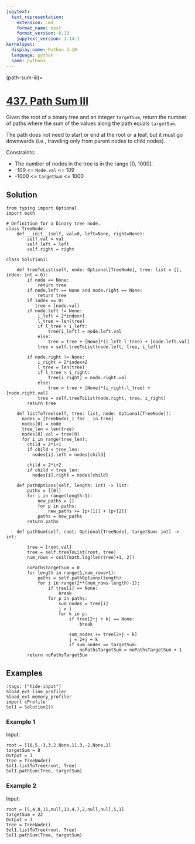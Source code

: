 ```yaml
---
jupytext:
  text_representation:
    extension: .md
    format_name: myst
    format_version: 0.13
    jupytext_version: 1.14.1
kernelspec:
  display_name: Python 3.10
  language: python
  name: python3
---
```


(path-sum-iii)=
# [437. Path Sum III](https://leetcode.com/problems/path-sum-iii/)

Given the root of a binary tree and an integer `targetSum`, return the number of paths where the sum of the values along the path equals `targetSum`.

The path does not need to start or end at the root or a leaf, but it must go downwards (i.e., traveling only from parent nodes to child nodes).

Constraints:

- The number of nodes in the tree is in the range [0, 1000].
- -109 <= `Node.val` <= 109
- -1000 <= `targetSum` <= 1000

## Solution

```{code-cell} ipython3
from typing import Optional
import math

# Definition for a binary tree node.
class TreeNode:
    def __init__(self, val=0, left=None, right=None):
        self.val = val
        self.left = left
        self.right = right

class Solution1:
        
    def treeToList(self, node: Optional[TreeNode], tree: list = [], index: int = 0):
        if node == None:
            return tree
        if node.left == None and node.right == None:
            return tree
        if index == 0:
           tree = [node.val]
        if node.left != None:
            i_left = 2*index+1
            l_tree = len(tree)
            if l_tree > i_left:
                tree[i_left] = node.left.val
            else:
                tree = tree + [None]*(i_left-l_tree) + [node.left.val]
            tree = self.treeToList(node.left, tree, i_left)
            
        if node.right != None:
            i_right = 2*index+2
            l_tree = len(tree)
            if l_tree > i_right:
                tree[i_right] = node.right.val
            else:
                tree = tree + [None]*(i_right-l_tree) + [node.right.val]
            tree = self.treeToList(node.right, tree, i_right)
        return tree

    def listToTree(self, tree: list, node: Optional[TreeNode]):
      nodes = [TreeNode(_) for _ in tree]
      nodes[0] = node
      tree_len = len(tree)
      nodes[0].val = tree[0]
      for i in range(tree_len):
        child = 2*i+1
        if child < tree_len:
          nodes[i].left = nodes[child]

        child = 2*i+2
        if child < tree_len:
          nodes[i].right = nodes[child]
        
    def pathOptions(self, length: int) -> list:
        paths = [[0]]
        for i in range(length-1):
            new_paths = []
            for p in paths:
                new_paths += [p+[1]] + [p+[2]] 
            paths = new_paths
        return paths
        
    def pathSum(self, root: Optional[TreeNode], targetSum: int) -> int:
        
        tree = [root.val]
        tree = self.treeToList(root, tree)
        num_rows = ceil(math.log(len(tree)+1, 2))
        
        noPathsTargetSum = 0
        for length in range(1,num_rows+1):
            paths = self.pathOptions(length)
            for i in range(2**(num_rows-length)-1):
                if tree[i] == None:
                    break
                for p in paths:
                    sum_nodes = tree[i]
                    j = i
                    for k in p:
                        if tree[2+j + k] == None:
                            break
                        
                        sum_nodes += tree[2+j + k]
                        j = 2+j + k
                        if sum_nodes == targetSum:
                            noPathsTargetSum = noPathsTargetSum + 1
        return noPathsTargetSum
```

## Examples

```{code-cell} ipython3
:tags: ["hide-input"]
%load_ext line_profiler
%load_ext memory_profiler
import cProfile
Sol1 = Solution1()
```

### Example 1

Input:

```{code-cell} ipython3
root = [10,5,-3,3,2,None,11,3,-2,None,1]
targetSum = 8
Output = 3
Tree = TreeNode()
Sol1.listToTree(root, Tree)
Sol1.pathSum(Tree, targetSum)
```

### Example 2

Input:

```{code-cell} ipython3
root = [5,4,8,11,null,13,4,7,2,null,null,5,1]
targetSum = 22
Output = 3
Tree = TreeNode()
Sol1.listToTree(root, Tree)
Sol1.pathSum(Tree, targetSum)
```
